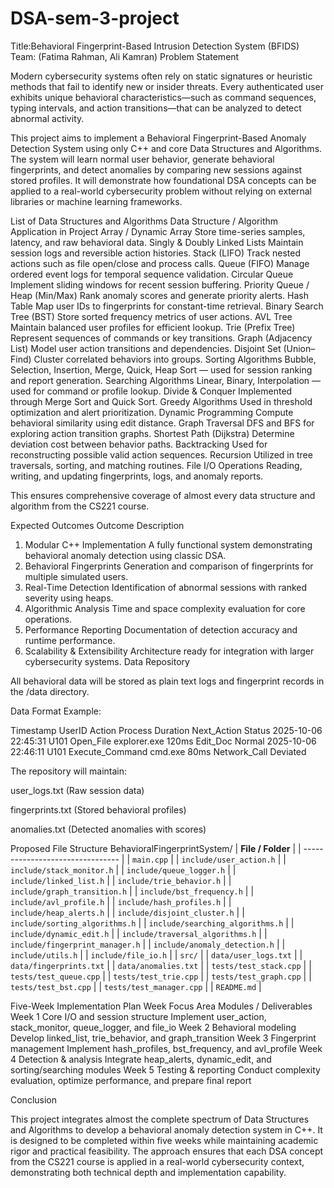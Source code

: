 # DSA-sem-3-project
Title:Behavioral Fingerprint-Based Intrusion Detection System (BFIDS)
Team: (Fatima Rahman, Ali Kamran) 
Problem Statement

Modern cybersecurity systems often rely on static signatures or heuristic methods that fail to identify new or insider threats. Every authenticated user exhibits unique behavioral characteristics—such as command sequences, typing intervals, and action transitions—that can be analyzed to detect abnormal activity.

This project aims to implement a Behavioral Fingerprint-Based Anomaly Detection System using only C++ and core Data Structures and Algorithms.
The system will learn normal user behavior, generate behavioral fingerprints, and detect anomalies by comparing new sessions against stored profiles.
It will demonstrate how foundational DSA concepts can be applied to a real-world cybersecurity problem without relying on external libraries or machine learning frameworks.

List of Data Structures and Algorithms
Data Structure / Algorithm	Application in Project
Array / Dynamic Array	Store time-series samples, latency, and raw behavioral data.
Singly & Doubly Linked Lists	Maintain session logs and reversible action histories.
Stack (LIFO)	Track nested actions such as file open/close and process calls.
Queue (FIFO)	Manage ordered event logs for temporal sequence validation.
Circular Queue	Implement sliding windows for recent session buffering.
Priority Queue / Heap (Min/Max)	Rank anomaly scores and generate priority alerts.
Hash Table	Map user IDs to fingerprints for constant-time retrieval.
Binary Search Tree (BST)	Store sorted frequency metrics of user actions.
AVL Tree	Maintain balanced user profiles for efficient lookup.
Trie (Prefix Tree)	Represent sequences of commands or key transitions.
Graph (Adjacency List)	Model user action transitions and dependencies.
Disjoint Set (Union–Find)	Cluster correlated behaviors into groups.
Sorting Algorithms	Bubble, Selection, Insertion, Merge, Quick, Heap Sort — used for session ranking and report generation.
Searching Algorithms	Linear, Binary, Interpolation — used for command or profile lookup.
Divide & Conquer	Implemented through Merge Sort and Quick Sort.
Greedy Algorithms	Used in threshold optimization and alert prioritization.
Dynamic Programming	Compute behavioral similarity using edit distance.
Graph Traversal	DFS and BFS for exploring action transition graphs.
Shortest Path (Dijkstra)	Determine deviation cost between behavior paths.
Backtracking	Used for reconstructing possible valid action sequences.
Recursion	Utilized in tree traversals, sorting, and matching routines.
File I/O Operations	Reading, writing, and updating fingerprints, logs, and anomaly reports.

This ensures comprehensive coverage of almost every data structure and algorithm from the CS221 course.

Expected Outcomes
Outcome	Description
1. Modular C++ Implementation	A fully functional system demonstrating behavioral anomaly detection using classic DSA.
2. Behavioral Fingerprints	Generation and comparison of fingerprints for multiple simulated users.
3. Real-Time Detection	Identification of abnormal sessions with ranked severity using heaps.
4. Algorithmic Analysis	Time and space complexity evaluation for core operations.
5. Performance Reporting	Documentation of detection accuracy and runtime performance.
6. Scalability & Extensibility	Architecture ready for integration with larger cybersecurity systems.
Data Repository

All behavioral data will be stored as plain text logs and fingerprint records in the /data directory.

Data Format Example:

Timestamp	UserID	Action	Process	Duration	Next_Action	Status
2025-10-06 22:45:31	U101	Open_File	explorer.exe	120ms	Edit_Doc	Normal
2025-10-06 22:46:11	U101	Execute_Command	cmd.exe	80ms	Network_Call	Deviated

The repository will maintain:

user_logs.txt (Raw session data)

fingerprints.txt (Stored behavioral profiles)

anomalies.txt (Detected anomalies with scores)

Proposed File Structure
BehavioralFingerprintSystem/
| **File / Folder**                |
| -------------------------------- |
| `main.cpp`                       |
| `include/user_action.h`          |
| `include/stack_monitor.h`        |
| `include/queue_logger.h`         |
| `include/linked_list.h`          |
| `include/trie_behavior.h`        |
| `include/graph_transition.h`     |
| `include/bst_frequency.h`        |
| `include/avl_profile.h`          |
| `include/hash_profiles.h`        |
| `include/heap_alerts.h`          |
| `include/disjoint_cluster.h`     |
| `include/sorting_algorithms.h`   |
| `include/searching_algorithms.h` |
| `include/dynamic_edit.h`         |
| `include/traversal_algorithms.h` |
| `include/fingerprint_manager.h`  |
| `include/anomaly_detection.h`    |
| `include/utils.h`                |
| `include/file_io.h`              |
| `src/`                           |
| `data/user_logs.txt`             |
| `data/fingerprints.txt`          |
| `data/anomalies.txt`             |
| `tests/test_stack.cpp`           |
| `tests/test_queue.cpp`           |
| `tests/test_trie.cpp`            |
| `tests/test_graph.cpp`           |
| `tests/test_bst.cpp`             |
| `tests/test_manager.cpp`         |
| `README.md`                      |


Five-Week Implementation Plan
Week	Focus Area	Modules / Deliverables
Week 1	Core I/O and session structure	Implement user_action, stack_monitor, queue_logger, and file_io
Week 2	Behavioral modeling	Develop linked_list, trie_behavior, and graph_transition
Week 3	Fingerprint management	Implement hash_profiles, bst_frequency, and avl_profile
Week 4	Detection & analysis	Integrate heap_alerts, dynamic_edit, and sorting/searching modules
Week 5	Testing & reporting	Conduct complexity evaluation, optimize performance, and prepare final report


Conclusion

This project integrates almost the complete spectrum of Data Structures and Algorithms to develop a behavioral anomaly detection system in C++. It is designed to be completed within five weeks while maintaining academic rigor and practical feasibility. The approach ensures that each DSA concept from the CS221 course is applied in a real-world cybersecurity context, demonstrating both technical depth and implementation capability.

